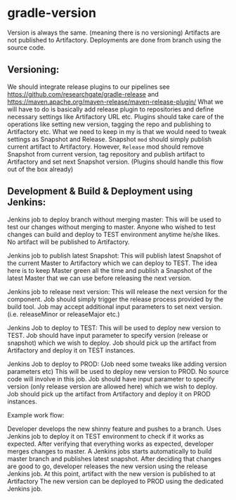 # gradle-version

Version is always the same. (meaning there is no versioning)
Artifacts are not published to Artifactory.
Deployments are done from branch using the source code.

Versioning:
----------------------

We should integrate release plugins to our pipelines see https://github.com/researchgate/gradle-release and https://maven.apache.org/maven-release/maven-release-plugin/
What we will have to do is basically add release plugin to repositories and define necessary settings like Artifactory URL etc. Plugins should take care of the operations like setting new version, tagging the repo and publishing to Artifactory etc.
What we need to keep in my is that we would need to tweak settings as Snapshot and Release. Snapshot `mod` should simply publish current artifact to Artifactory. However, `Release` mod should remove Snapshot from current version, tag repository and publish artifact to Artifactory and set next Snapshot version. (Plugins should handle this flow out of the box already)

Development & Build & Deployment using Jenkins:
----------------------------------------------
Jenkins job to deploy branch without merging master: 
This will be used to test our changes without merging to master. Anyone who wished to test changes can build and deploy to TEST environment anytime he/she likes. No artifact will be published to Artifactory.

Jenkins job to publish latest Snapshot: 
This will publish latest Snapshot of the current Master to Artifactory which we can deploy to TEST. The idea here is to keep Master green all the time and publish a Snapshot of the latest Master that we can use before releasing the next version.

Jenkins job to release next version: 
This will release the next version for the component. Job should simply trigger the release process provided by the build tool. Job may accept additional input parameters to set next version. (i.e. releaseMinor or releaseMajor etc.)

Jenkins Job to deploy to TEST: 
This will be used to deploy new version to TEST. Job should have input parameter to specify version (release or snapshot) which we wish to deploy. Job should pick up the artifact from Artifactory and deploy it on TEST instances.

Jenkins Job to deploy to PROD: (Job need some tweaks like adding version parameters etc)
This will be used to deploy new version to PROD. No source code will involve in this job. Job should have input parameter to specify version (only release version are allowed here) which we wish to deploy. Job should pick up the artifact from Artifactory and deploy it on PROD instances.

Example work flow:

Developer develops the new shinny feature and pushes to a branch.
Uses Jenkins job to deploy it on TEST environment to check if it works as expected.
After verifying that everything works as expected, developer merges changes to master. A Jenkins jobs starts automatically to build master branch and publishes latest snapshot.
After deciding that changes are good to go, developer releases the new version using the release Jenkins job. At this point, artifact with the new version is published to at Artifactory
The new version can be deployed to PROD using the dedicated Jenkins job.